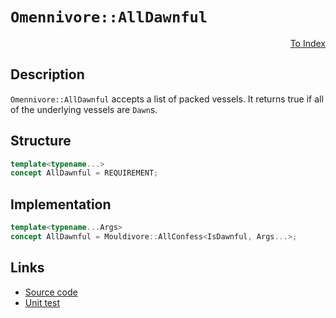 <!-- Copyright 2024 Feng Mofan
SPDX-License-Identifier: Apache-2.0 -->

# `Omennivore::AllDawnful`

<p style='text-align: right;'><a href="../../concepts.md#omennivore-all-dawnful">To Index</a></p>

## Description

`Omennivore::AllDawnful` accepts a list of packed vessels.
It returns true if all of the underlying vessels are `Dawn`s.

## Structure

```C++
template<typename...>
concept AllDawnful = REQUIREMENT;
```

## Implementation

```C++
template<typename...Args>
concept AllDawnful = Mouldivore::AllConfess<IsDawnful, Args...>;
```

## Links

- [Source code](../../../../conceptrodon/descend/omennivore/concepts/all_dawnful.hpp)
- [Unit test](../../../../tests/unit/concepts/omennivore/all_dawnful.test.hpp)
